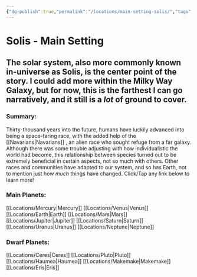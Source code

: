 ```yaml
---
{"dg-publish":true,"permalink":"/locations/main-setting-solis/","tags":["masterlist","gardenEntry"],"dgHomeLink":true,"dgShowLocalGraph":true,"dgShowFileTree":true}
---
```


# Solis - Main Setting

## The solar system, also more commonly known in-universe as Solis, is the center point of the story. I could add more within the Milky Way Galaxy, but for now, this is the farthest I can go narratively, and it still is a *lot* of ground to cover.

### Summary:

Thirty-thousand years into the future, humans have luckily advanced into being a space-faring race, with the added help of the [[Navarians\|Navarians]] , an alien race who sought refuge from a far galaxy. Although there was some trouble adjusting with how individualistic the world had become, this relationship between species turned out to be extremely beneficial in certain aspects, not so much with others. Other races and communities have adapted to our system, and so has Earth, not to mention just how *much* things have changed. Click/Tap any link below to learn more!

### Main Planets:
[[Locations/Mercury\|Mercury]]
[[Locations/Venus\|Venus]]
[[Locations/Earth\|Earth]]
[[Locations/Mars\|Mars]]
[[Locations/Jupiter\|Jupiter]]
[[Locations/Saturn\|Saturn]]
[[Locations/Uranus\|Uranus]]
[[Locations/Neptune\|Neptune]]

### Dwarf Planets:
[[Locations/Ceres\|Ceres]]
[[Locations/Pluto\|Pluto]]
[[Locations/Haumea\|Haumea]]
[[Locations/Makemake\|Makemake]]
[[Locations/Eris\|Eris]]
